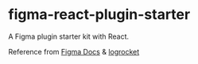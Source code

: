 # figma-react-plugin-starter

A Figma plugin starter kit with React.

Reference from [Figma Docs](https://www.figma.com/plugin-docs/bundling-react/) & [logrocket](https://blog.logrocket.com/building-figma-plugins-with-react/)
